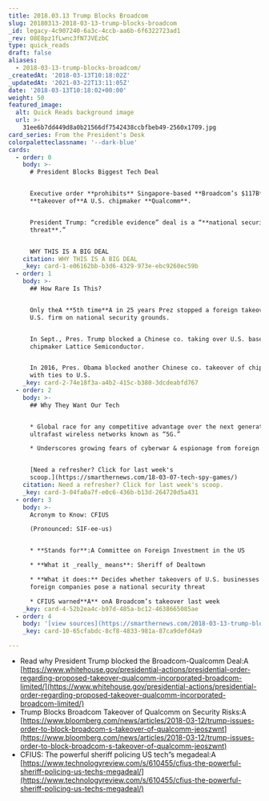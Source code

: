 ```yaml
---
title: 2018.03.13 Trump Blocks Broadcom
slug: 20180313-2018-03-13-trump-blocks-broadcom
_id: legacy-4c907240-6a3c-4ccb-aa6b-6f6322723ad1
_rev: O8E8pz1fLwnc3fN7JVEzbC
type: quick_reads
draft: false
aliases:
  - 2018-03-13-trump-blocks-broadcom/
_createdAt: '2018-03-13T10:18:02Z'
_updatedAt: '2021-03-22T13:11:05Z'
date: '2018-03-13T10:18:02+00:00'
weight: 50
featured_image:
  alt: Quick Reads background image
  url: >-
    31ee6b7dd449d8a0b21566df7542438ccbfbeb49-2560x1709.jpg
card_series: From the President's Desk
colorpaletteclassname: '--dark-blue'
cards:
  - order: 0
    body: >-
      # President Blocks Biggest Tech Deal


      Executive order **prohibits** Singapore-based **Broadcom’s $117B**
      **takeover of**A U.S. chipmaker **Qualcomm**.


      President Trump: “credible evidence” deal is a “**national security
      threat**.”


      WHY THIS IS A BIG DEAL
    citation: WHY THIS IS A BIG DEAL
    _key: card-1-e06162bb-b3d6-4329-973e-ebc9260ec59b
  - order: 1
    body: >-
      ## How Rare Is This?


      Only theA **5th time**A in 25 years Prez stopped a foreign takeover of a
      U.S. firm on national security grounds.


      In Sept., Pres. Trump blocked a Chinese co. taking over U.S. based
      chipmaker Lattice Semiconductor.


      In 2016, Pres. Obama blocked another Chinese co. takeover of chipmaker
      with ties to U.S.
    _key: card-2-74e18f3a-a4b2-415c-b380-3dcdeabfd767
  - order: 2
    body: >-
      ## Why They Want Our Tech


      * Global race for any competitive advantage over the next generation of
      ultrafast wireless networks known as “5G.”

      * Underscores growing fears of cyberwar & espionage from foreign powers.


      [Need a refresher? Click for last week's
      scoop.](https://smarthernews.com/18-03-07-tech-spy-games/)
    citation: Need a refresher? Click for last week's scoop.
    _key: card-3-04fa0a7f-e0c6-436b-b13d-264720d5a431
  - order: 3
    body: >-
      Acronym to Know: CFIUS  

      (Pronounced: SIF-ee-us)


      * **Stands for**:A Committee on Foreign Investment in the US

      * **What it _really_ means**: Sheriff of Dealtown

      * **What it does:** Decides whether takeovers of U.S. businesses by
      foreign companies pose a national security threat

      * CFIUS warned**A** onA Broadcom’s takeover last week
    _key: card-4-52b2ea4c-b97d-485a-bc12-4638665085ae
  - order: 4
    body: '[view sources](https://smarthernews.com/2018-03-13-trump-blocks-broadcom/)'
    _key: card-10-65cfabdc-8cf8-4833-981a-87ca9defd4a9

---
```

* Read why President Trump blocked the Broadcom-Qualcomm Deal:A [https://www.whitehouse.gov/presidential-actions/presidential-order-regarding-proposed-takeover-qualcomm-incorporated-broadcom-limited/](https://www.whitehouse.gov/presidential-actions/presidential-order-regarding-proposed-takeover-qualcomm-incorporated-broadcom-limited/)
* Trump Blocks Broadcom Takeover of Qualcomm on Security Risks:A [https://www.bloomberg.com/news/articles/2018-03-12/trump-issues-order-to-block-broadcom-s-takeover-of-qualcomm-jeoszwnt](https://www.bloomberg.com/news/articles/2018-03-12/trump-issues-order-to-block-broadcom-s-takeover-of-qualcomm-jeoszwnt)
* CFIUS: The powerful sheriff policing US tech”s megadeal:A [https://www.technologyreview.com/s/610455/cfius-the-powerful-sheriff-policing-us-techs-megadeal/](https://www.technologyreview.com/s/610455/cfius-the-powerful-sheriff-policing-us-techs-megadeal/)